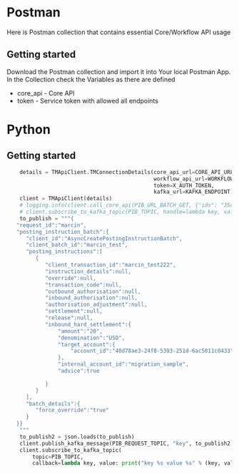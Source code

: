 # Postman
Here is Postman collection that contains essential Core/Workflow API usage
## Getting started
Download the Postman collection and import it into Your local Postman App.
In the Collection check the Variables as there are defined
* core_api - Core API
* token - Service token with allowed all endpoints


# Python

## Getting started


```python
    details = TMApiClient.TMConnectionDetails(core_api_url=CORE_API_URL,
                                              workflow_api_url=WORKFLOW_API_URL,
                                              token=X_AUTH_TOKEN,
                                              kafka_url=KAFKA_ENDPOINT)
    client = TMApiClient(details)
    # logging.info(client.call_core_api(PIB_URL_BATCH_GET, {"ids": "35ca2636-bc89-4786-abd2-492becd7e004"}))
    # client.subscribe_to_kafka_topic(PIB_TOPIC, handle=lambda key, value: print("key %s value %s" % (key, value)))
    to_publish = """{
   "request_id":"marcin",
   "posting_instruction_batch":{
      "client_id":"AsyncCreatePostingInstructionBatch",
      "client_batch_id":"marcin_test",
      "posting_instructions":[
         {
            "client_transaction_id":"marcin_test222",
            "instruction_details":null,
            "override":null,
            "transaction_code":null,
            "outbound_authorisation":null,
            "inbound_authorisation":null,
            "authorisation_adjustment":null,
            "settlement":null,
            "release":null,
            "inbound_hard_settlement":{
                "amount":"20",
                "denomination":"USD",
                "target_account":{
                    "account_id":"40d78ae3-24f8-5393-251d-6ac5811c0433"
                },
                "internal_account_id":"migration_sample",
                "advice":true

            }
         }
      ],
      "batch_details":{
         "force_override":"true"
      }
   }}
    """
    to_publish2 = json.loads(to_publish)
    client.publish_kafka_message(PIB_REQUEST_TOPIC, "key", to_publish2)
    client.subscribe_to_kafka_topic(
        topic=PIB_TOPIC,
        callback=lambda key, value: print("key %s value %s" % (key, value)) if (key == "marcin_test") else None)

```
